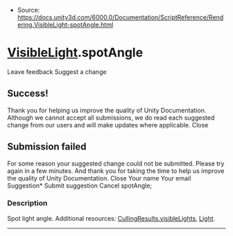 * Source: https://docs.unity3d.com/6000.0/Documentation/ScriptReference/Rendering.VisibleLight-spotAngle.html

#  [VisibleLight](https://docs.unity3d.com/6000.0/Documentation/ScriptReference/Rendering.VisibleLight.html).spotAngle
Leave feedback
Suggest a change
## Success!
Thank you for helping us improve the quality of Unity Documentation. Although we cannot accept all submissions, we do read each suggested change from our users and will make updates where applicable.
Close
## Submission failed
For some reason your suggested change could not be submitted. Please <a>try again</a> in a few minutes. And thank you for taking the time to help us improve the quality of Unity Documentation.
Close
Your name Your email Suggestion* Submit suggestion
Cancel
spotAngle; 
### Description
Spot light angle.
Additional resources: [CullingResults.visibleLights](https://docs.unity3d.com/6000.0/Documentation/ScriptReference/Rendering.CullingResults-visibleLights.html), [Light](https://docs.unity3d.com/6000.0/Documentation/ScriptReference/Light.html).
* * *
